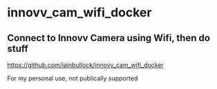 # innovv_cam_wifi_docker
## Connect to Innovv Camera using Wifi, then do stuff

https://github.com/iainbullock/innovv_cam_wifi_docker

For my personal use, not publically supported
